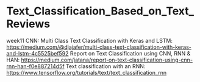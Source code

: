# Text_Classification_Based_on_Text_Reviews


week11 CNN:
Multi Class Text Classification with Keras and LSTM: https://medium.com/@djajafer/multi-class-text-classification-with-keras-and-lstm-4c5525bef592
Report on Text Classification using CNN, RNN & HAN: https://medium.com/jatana/report-on-text-classification-using-cnn-rnn-han-f0e887214d5f
Text classification with an RNN: https://www.tensorflow.org/tutorials/text/text_classification_rnn
